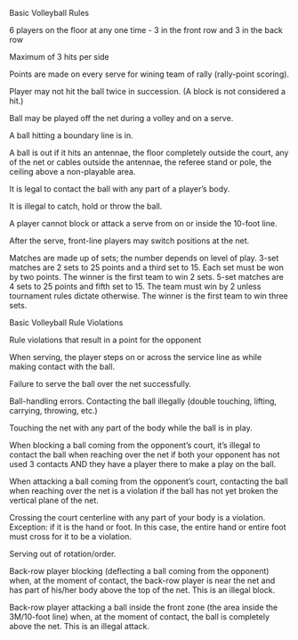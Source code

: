 Basic Volleyball Rules

6 players on the floor at any one time - 3 in the front row and 3 in the back row

Maximum of 3 hits per side

Points are made on every serve for wining team of rally (rally-point scoring).

Player may not hit the ball twice in succession. (A block is not considered a hit.)

Ball may be played off the net during a volley and on a serve.

A ball hitting a boundary line is in.

A ball is out if it hits an antennae, the floor completely outside the court, any of the net or cables outside the antennae, the referee stand or pole, the ceiling above a non-playable area.

It is legal to contact the ball with any part of a player’s body.

It is illegal to catch, hold or throw the ball.

A player cannot block or attack a serve from on or inside the 10-foot line.

After the serve, front-line players may switch positions at the net.

Matches are made up of sets; the number depends on level of play. 3-set matches are 2 sets to 25 points and a third set to 15. Each set must be won by two points. The winner is the first team to win 2 sets. 5-set matches are 4 sets to 25 points and fifth set to 15. The team must win by 2 unless tournament rules dictate otherwise. The winner is the first team to win three sets.

Basic Volleyball Rule Violations

Rule violations that result in a point for the opponent

When serving, the player steps on or across the service line as while making contact with the ball.

Failure to serve the ball over the net successfully.

Ball-handling errors. Contacting the ball illegally (double touching, lifting, carrying, throwing, etc.)

Touching the net with any part of the body while the ball is in play.

When blocking a ball coming from the opponent’s court, it’s illegal to contact the ball when reaching over the net if both your opponent has not used 3 contacts AND they have a player there to make a play on the ball.

When attacking a ball coming from the opponent’s court, contacting the ball when reaching over the net is a violation if the ball has not yet broken the vertical plane of the net.

Crossing the court centerline with any part of your body is a violation. Exception: if it is the hand or foot. In this case, the entire hand or entire foot must cross for it to be a violation.

Serving out of rotation/order.

Back-row player blocking (deflecting a ball coming from the opponent) when, at the moment of contact, the back-row player is near the net and has part of his/her body above the top of the net. This is an illegal block.

Back-row player attacking a ball inside the front zone (the area inside the 3M/10-foot line) when, at the moment of contact, the ball is completely above the net. This is an illegal attack.
